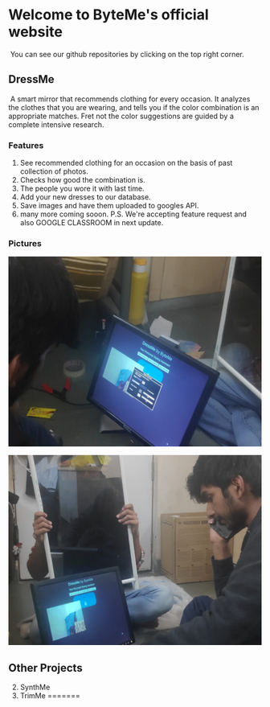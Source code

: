# Welcome to ByteMe's official website
​
You can see our github repositories by clicking on the top right corner. 
​

## DressMe
​
A smart mirror that recommends clothing for every occasion. It analyzes the clothes that you are wearing, and tells you if the color combination is an appropriate matches. Fret not the color suggestions are guided by a complete intensive research.
​

### Features

1. See recommended clothing for an occasion on the basis of past collection of photos.    
2. Checks how good the combination is.
3. The people you wore it with last time.
4. Add your new dresses to our database.
5. Save images and have them uploaded to googles API.
6. many more coming sooon.
P.S. We're accepting feature request and also GOOGLE CLASSROOM in next update.

### Pictures

![alt text](0b9699a3-f97f-406d-bb5a-b577835747cf.jpeg)  

![alt text](48f2a5cb-cd97-4bec-bc12-800b09ff19a8.jpeg)


## Other Projects
2. SynthMe
3. TrimMe
=======


